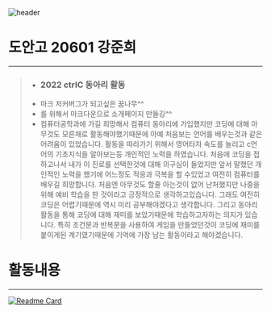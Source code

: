 ![header](https://capsule-render.vercel.app/api?type=waving&text=killkill.&desc=나는%20슬플때%20타코야끼를%20먹어&fontcolor=102911&color=102911&height=250&fontSize=100&fontAlignY=40&descAlignX=58)

# 도안고 20601 강준희
-----
> - ### 2022 ctrlC 동아리 활동
> - 마크 저커버그가 되고싶은 꿈나무^^
> - 를 위해서 마크다운으로 소개페이지 만들깅^^
> - 컴퓨터공학과에 가길 희망해서 컴퓨터 동아리에 가입했지만 코딩에 대해 아무것도 모른채로 활동해야했기때문에 아예 처음보는 언어를 배우는것과 같은 어려움이 있었습니다. 활동을 따라가기 위해서 영어타자 속도를 늘리고 c언어의 기초지식을 알아보는등 개인적인 노력을 하였습니다. 처음에 코딩을 접하고나서 내가 이 진로를 선택한것에 대해 의구심이 들었지만 앞서 말했던 개인적인 노력을 했기에 어느정도 적응과 극복을 할 수있었고 여전히 컴퓨터를 배우길 희망합니다. 처음엔 아무것도 할줄 아는것이 없어 난처했지만 나중을 위해 예비 학습을 한 것이라고 긍정적으로 생각하고있습니다. 그래도 여전히 코딩은 어렵기때문에 역시 미리 공부해야겠다고 생각합니다. 그리고 동아리 활동을 통해 코딩에 대해 재미를 보았기때문에 학습하고자하는 의지가 있습니다. 특히 조건문과 반복문을 사용하여 게임을 만들었던것이 코딩에 재미를 붙이게된 계기였기때문에 기억에 가장 남는 활동이라고 해야겠습니다.

# 활동내용
-----
[![Readme Card](https://github-readme-stats.vercel.app/api/pin/?username=Lifecream&repo=2022-Ctrl-C-Activities)](https://github.com/Lifecream/2022-Ctrl-C-Activities)


